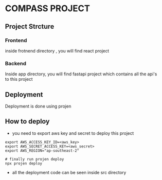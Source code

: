 # COMPASS PROJECT

## Project Strcture

### Frontend

inside frotnend directory , you will find react project

### Backend

Inside app directory, you will find fastapi project which contains all the api's to this project

## Deployment

Deployment is done using projen

## How to deploy

- you need to export aws key and secret to deploy this project

```
export AWS_ACCESS_KEY_ID=<aws_key>
export AWS_SECRET_ACCESS_KEY=<aws_secret>
export AWS_REGION="ap-southeast-2"

# finally run projen deploy
npx projen deploy
```

- all the deployment code can be seen inside src directory
 
